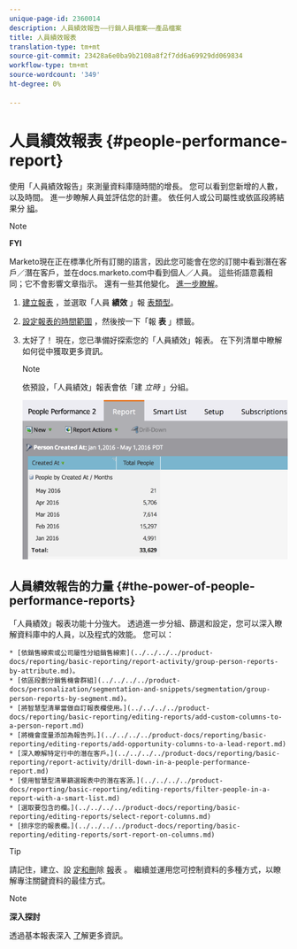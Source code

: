 ```yaml
---
unique-page-id: 2360014
description: 人員績效報告——行銷人員檔案——產品檔案
title: 人員績效報表
translation-type: tm+mt
source-git-commit: 23428a6e0ba9b2108a8f2f7dd6a69929dd069834
workflow-type: tm+mt
source-wordcount: '349'
ht-degree: 0%

---
```



# 人員績效報表 {#people-performance-report}

使用「人員績效報告」來測量資料庫隨時間的增長。 您可以看到您新增的人數，以及時間。 進一步瞭解人員並評估您的計畫。 依任何人或公司屬性或依區段將結果分 [組](../../../../product-docs/personalization/segmentation-and-snippets/segmentation/create-a-segmentation.md)。

>[!NOTE]
>
>**FYI**
>
>Marketo現在正在標準化所有訂閱的語言，因此您可能會在您的訂閱中看到潛在客戶／潛在客戶，並在docs.marketo.com中看到個人／人員。 這些術語意義相同；它不會影響文章指示。 還有一些其他變化。 [進一步瞭解](http://docs.marketo.com/display/DOCS/Updates+to+Marketo+Terminology)。

1. [建立報表](../../../../product-docs/reporting/basic-reporting/creating-reports/create-a-report-in-a-program.md) ，並選取「人員 **績效** 」報 [表類型](report-type-overview.md)。
1. [設定報表的時間範圍](../../../../product-docs/reporting/basic-reporting/editing-reports/change-a-report-time-frame.md) ，然後按一下「報 **表** 」標籤。
1. 太好了！ 現在，您已準備好探索您的「人員績效」報表。 在下列清單中瞭解如何從中獲取更多資訊。

   >[!NOTE]
   >
   >依預設，「人員績效」報表會依「建 *立時* 」分組。

   ![](assets/one.png)

## 人員績效報告的力量 {#the-power-of-people-performance-reports}

「人員績效」報表功能十分強大。 透過進一步分組、篩選和設定，您可以深入瞭解資料庫中的人員，以及程式的效能。
您可以：

    * [依銷售線索或公司屬性分組銷售線索](../../../../product-docs/reporting/basic-reporting/report-activity/group-person-reports-by-attribute.md)。
    * [依區段劃分銷售機會群組](../../../../product-docs/personalization/segmentation-and-snippets/segmentation/group-person-reports-by-segment.md)。
    * [將智慧型清單當做自訂報表欄使用。](../../../../product-docs/reporting/basic-reporting/editing-reports/add-custom-columns-to-a-person-report.md)
    * [將機會度量添加為報告列。](../../../../product-docs/reporting/basic-reporting/editing-reports/add-opportunity-columns-to-a-lead-report.md)
    * [深入瞭解特定行中的潛在客戶。](../../../../product-docs/reporting/basic-reporting/report-activity/drill-down-in-a-people-performance-report.md)
    * [使用智慧型清單篩選報表中的潛在客源。](../../../../product-docs/reporting/basic-reporting/editing-reports/filter-people-in-a-report-with-a-smart-list.md)
    * [選取要包含的欄。](../../../../product-docs/reporting/basic-reporting/editing-reports/select-report-columns.md)
    * [排序您的報表欄。](../../../../product-docs/reporting/basic-reporting/editing-reports/sort-report-on-columns.md)

>[!TIP]
>
>請記住，建立、設 [定和刪](../../../../product-docs/reporting/basic-reporting/creating-reports/create-a-report-in-a-program.md)除 [報](http://docs.marketo.com/display/docs/basic+reporting)表 [](../../../../product-docs/reporting/basic-reporting/report-activity/delete-a-report.md)。 繼續並運用您可控制資料的多種方式，以瞭解專注關鍵資料的最佳方式。

>[!NOTE]
>
>**深入探討**
>
>
>透過基本報表深入 [了](http://docs.marketo.com/display/docs/basic+reporting)解更多資訊。

